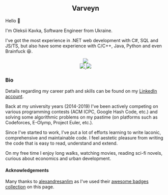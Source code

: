 <h2 align="center">
  Varveyn
</h2>

Hello 👋

I'm Oleksii Kavka, Software Engineer from Ukraine.

I've got the most experience in .NET web development with C#, SQL and JS/TS, but also have some experience with C/C++, Java, Python and even Brainfuck 😆.

<p align="center">
  <a href="https://bio.link/varveyn">
    <img src="https://img.shields.io/badge/bio.link-000000%7D?style=for-the-badge&logo=biolink&logoColor=white" />
  </a>

  <br />
  
  <a href="https://codeforces.com/profile/OleksiiKavka">
    <img src="https://img.shields.io/badge/Codeforces-445f9d?style=for-the-badge&logo=Codeforces&logoColor=white" />
  </a>

  <a href="https://www.codewars.com/users/Varveyn">
    <img src="https://img.shields.io/badge/Codewars-B1361E?style=for-the-badge&logo=Codewars&logoColor=white" />
  </a>
  
</p>

<h3>Bio</h3>

Details regarding my career path and skills can be found on my [LinkedIn account](https://www.linkedin.com/in/varveyn/).

Back at my university years (2014-2019) I've been actively competing on various programming contests (ACM ICPC, Google Hash Code, etc.) and solving some algorithmic problems on my pastime (on platforms such as Codeforces, E-Olymp, Project Euler, etc.).

Since I've started to work, I've put a lot of efforts learning to write laconic, comprehensive and maintainable code. I feel aestetic pleasure from writing the code that is easy to read, understand and extend.

On my free time I enjoy long walks, watching movies, reading sci-fi novels, curious about economics and urban development.

<h4>Acknowledgements</h4>

Many thanks to [alexandresanlim](https://github.com/alexandresanlim) as I've used their [awesome badges collection](https://github.com/alexandresanlim/Badges4-README.md-Profile) on this page.

<!--
**Varveyn/Varveyn** is a ✨ _special_ ✨ repository because its `README.md` (this file) appears on your GitHub profile.

Here are some ideas to get you started:

- 🔭 I’m currently working on ...
- 🌱 I’m currently learning ...
- 👯 I’m looking to collaborate on ...
- 🤔 I’m looking for help with ...
- 💬 Ask me about ...
- 📫 How to reach me: ...
- 😄 Pronouns: ...
- ⚡ Fun fact: ...
-->
